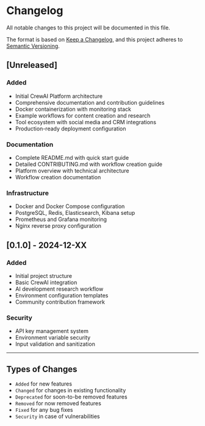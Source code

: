 # Changelog

All notable changes to this project will be documented in this file.

The format is based on [Keep a Changelog](https://keepachangelog.com/en/1.0.0/),
and this project adheres to [Semantic Versioning](https://semver.org/spec/v2.0.0.html).

## [Unreleased]

### Added
- Initial CrewAI Platform architecture
- Comprehensive documentation and contribution guidelines
- Docker containerization with monitoring stack
- Example workflows for content creation and research
- Tool ecosystem with social media and CRM integrations
- Production-ready deployment configuration

### Documentation
- Complete README.md with quick start guide
- Detailed CONTRIBUTING.md with workflow creation guide
- Platform overview with technical architecture
- Workflow creation documentation

### Infrastructure
- Docker and Docker Compose configuration
- PostgreSQL, Redis, Elasticsearch, Kibana setup
- Prometheus and Grafana monitoring
- Nginx reverse proxy configuration

## [0.1.0] - 2024-12-XX

### Added
- Initial project structure
- Basic CrewAI integration
- AI development research workflow
- Environment configuration templates
- Community contribution framework

### Security
- API key management system
- Environment variable security
- Input validation and sanitization

---

## Types of Changes
- `Added` for new features
- `Changed` for changes in existing functionality  
- `Deprecated` for soon-to-be removed features
- `Removed` for now removed features
- `Fixed` for any bug fixes
- `Security` in case of vulnerabilities 